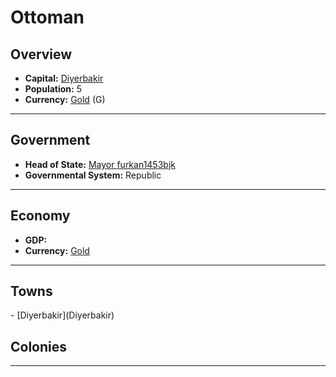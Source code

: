 # <!--NAME-->Ottoman<!--NAME-->

## Overview

- **Capital:** <!--CAPITAL_LINK-->[Diyerbakir](Diyerbakir)<!--CAPITAL_LINK-->
- **Population:** <!--POPULATION-->5<!--POPULATION-->
- **Currency:** <!--CURRENCY_LINK-->[Gold](Gold)<!--CURRENCY_LINK--> (<!--CURRENCY_ABV-->G<!--CURRENCY_ABV-->)

---

## Government

- **Head of State:** <!--LEADER_TITLE_LINK-->[Mayor furkan1453bjk](furkan1453bjk)<!--LEADER_TITLE_LINK-->
- **Governmental System:** <!--GOVERNMENT-->Republic<!--GOVERNMENT-->

---

## Economy

- **GDP:** <!--GDP--> <!--GDP-->
- **Currency:** <!--CURRENCY_LINK-->[Gold](Gold)<!--CURRENCY_LINK-->

---

## Towns

<!--TOWNS-->- [Diyerbakir](Diyerbakir)<!--TOWNS-->

## Colonies

<!--COLONIES--><!--COLONIES-->

---